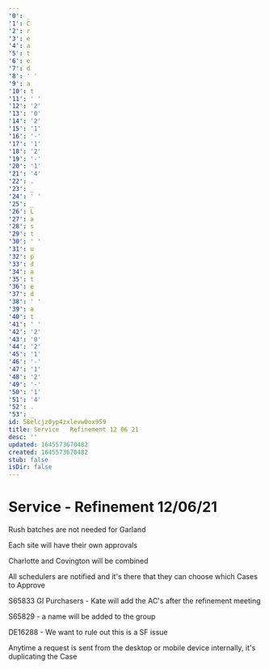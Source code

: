 ```yaml
---
'0': _
'1': C
'2': r
'3': e
'4': a
'5': t
'6': e
'7': d
'8': ' '
'9': a
'10': t
'11': ' '
'12': '2'
'13': '0'
'14': '2'
'15': '1'
'16': '-'
'17': '1'
'18': '2'
'19': '-'
'20': '1'
'21': '4'
'22': .
'23': _
'24': ' '
'25': _
'26': L
'27': a
'28': s
'29': t
'30': ' '
'31': u
'32': p
'33': d
'34': a
'35': t
'36': e
'37': d
'38': ' '
'39': a
'40': t
'41': ' '
'42': '2'
'43': '0'
'44': '2'
'45': '1'
'46': '-'
'47': '1'
'48': '2'
'49': '-'
'50': '1'
'51': '4'
'52': .
'53': _
id: 58elcjz0yp4zxlevw0ox959
title: Service   Refinement 12 06 21
desc: ''
updated: 1645573670482
created: 1645573670482
stub: false
isDir: false
---
```


# Service - Refinement 12/06/21


Rush batches are not needed for Garland

Each site will have their own approvals

Charlotte and Covington will be combined

All schedulers are notified and it's there that they can choose which Cases to Approve

S65833
GI Purchasers
\- Kate will add the AC's after the refinement meeting

S65829
\- a name will be added to the group

DE16288
\- We want to rule out this is a SF issue

Anytime a request is sent from the desktop or mobile device internally, it's duplicating the Case

